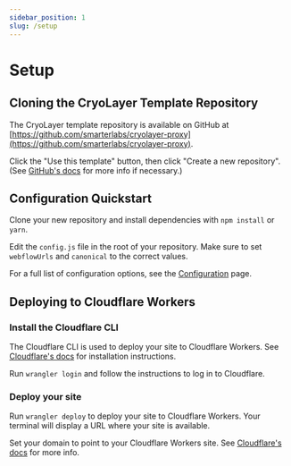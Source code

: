```yaml
---
sidebar_position: 1
slug: /setup
---
```


# Setup

## Cloning the CryoLayer Template Repository

The CryoLayer template repository is available on GitHub at [https://github.com/smarterlabs/cryolayer-proxy](https://github.com/smarterlabs/cryolayer-proxy).

Click the "Use this template" button, then click "Create a new repository". (See [GitHub's docs](https://docs.github.com/en/repositories/creating-and-managing-repositories/creating-a-repository-from-a-template#creating-a-repository-from-a-template) for more info if necessary.)

## Configuration Quickstart

Clone your new repository and install dependencies with `npm install` or `yarn`.

Edit the `config.js` file in the root of your repository. Make sure to set `webflowUrls` and `canonical` to the correct values.

For a full list of configuration options, see the [Configuration](/configuration) page.

## Deploying to Cloudflare Workers

### Install the Cloudflare CLI

The Cloudflare CLI is used to deploy your site to Cloudflare Workers. See [Cloudflare's docs](https://developers.cloudflare.com/workers/cli-wrangler/install-update) for installation instructions.

Run `wrangler login` and follow the instructions to log in to Cloudflare.

### Deploy your site

Run `wrangler deploy` to deploy your site to Cloudflare Workers. Your terminal will display a URL where your site is available.

Set your domain to point to your Cloudflare Workers site. See [Cloudflare's docs](https://developers.cloudflare.com/workers/platform/triggers/custom-domains/) for more info.